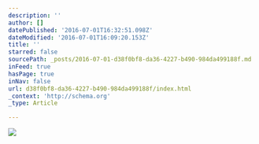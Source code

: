 ```yaml
---
description: ''
author: []
datePublished: '2016-07-01T16:32:51.098Z'
dateModified: '2016-07-01T16:09:20.153Z'
title: ''
starred: false
sourcePath: _posts/2016-07-01-d38f0bf8-da36-4227-b490-984da499188f.md
inFeed: true
hasPage: true
inNav: false
url: d38f0bf8-da36-4227-b490-984da499188f/index.html
_context: 'http://schema.org'
_type: Article

---
```

![](https://the-grid-user-content.s3-us-west-2.amazonaws.com/4f5691c1-f024-40e8-afbe-a4e0e7ea8c7e.jpg)